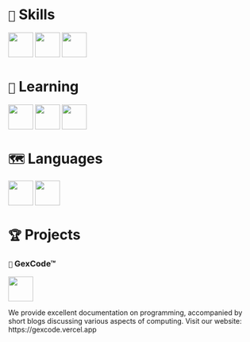 # ` 🌿 ` **Skills** <br>
<img src="https://i.postimg.cc/SxW3nTdX/file-type-html-icon-130541.webp" width="50px"> <img src="https://i.postimg.cc/C1663Wh2/file-type-css-icon-130661.webp" width="50px"> <img src="https://i.postimg.cc/hjQNJZkK/file-type-python-icon-130221.png" width="50px"> <br>
# ` 📝 ` **Learning** <br>
<img src="https://i.postimg.cc/sDCt3C9F/63065002ce321b529d375e07-2e261bcd-3564132900.png" width="50px"> <img src="https://i.postimg.cc/T3YNPdKs/c-original-logo-icon-146611.png" width="50px">
<img src="https://i.postimg.cc/BvnrR55X/file-type-js-official-icon-130509.png" width="50px"> <br>
# ` 🗺️ ` **Languages** <br>
<img src="https://i.postimg.cc/3RpnqWqk/italy-icon-127831.png" width="50px"> <img src="https://i.postimg.cc/wBRVt7gw/united-states-icon-127943.png" width="50px"> <br>
# ` 🏆 ` **Projects** <br>
### ` 📖 ` **GexCode™** <br>
<img src="https://i.postimg.cc/LsYxvYNT/Screenshot-2024-07-02-133649.png" width="50px"> <br>
<p>We provide excellent documentation on programming, accompanied by short blogs discussing various aspects of computing. Visit our website: https://gexcode.vercel.app</p> <br>
